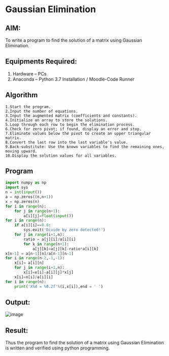 # Gaussian Elimination

## AIM:
To write a program to find the solution of a matrix using Gaussian Elimination.

## Equipments Required:
1. Hardware – PCs
2. Anaconda – Python 3.7 Installation / Moodle-Code Runner

## Algorithm
```
1.Start the program.
2.Input the number of equations.
3.Input the augmented matrix (coefficients and constants).
4.Initialize an array to store the solutions.
5.Loop through each row to begin the elimination process.
6.Check for zero pivot; if found, display an error and stop.
7.Eliminate values below the pivot to create an upper triangular matrix.
8.Convert the last row into the last variable's value.
9.Back-substitute: Use the known variables to find the remaining ones, moving upward.
10.Display the solution values for all variables.
```

## Program
```python
import numpy as np
import sys
n = int(input())
a = np.zeros((n,n+1))
x = np.zeros(n)
for i in range(n):
    for j in range(n+1):
        a[i][j]=float(input())
for i in range(n):
    if a[i][i]==0.0:
        sys.exit('Divide by zero detected!')
    for j in range(i+1,n):
        ratio = a[j][i]/a[i][i]
        for k in range(n+1):
            a[j][k]=a[j][k]-ratio*a[i][k]
x[n-1] = a[n-1][n]/a[n-1][n-1]
for i in range(n-2,-1,-1):
    x[i]= a[i][n]
    for j in range(i+1,n):
        x[i]=x[i]-a[i][j]*x[j]
    x[i]=x[i]/a[i][i]
for i in range(n):
    print('X%d = %0.2f'%(i,x[i]),end = ' ')
```

## Output:

![image](https://github.com/user-attachments/assets/ee45cc41-08ff-4ef8-96fc-26c50319658c)

## Result:
Thus the program to find the solution of a matrix using Gaussian Elimination is written and verified using python programming.

